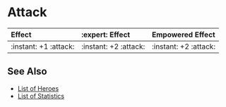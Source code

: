 # Attack

| Effect | :expert: Effect | Empowered Effect |
| :--- | :--- | :--- |
| :instant: +1 :attack: | :instant: +2 :attack: | :instant: +2 :attack: |


## See Also

- [List of Heroes](../heroes/index.md)
- [List of Statistics](index.md)
